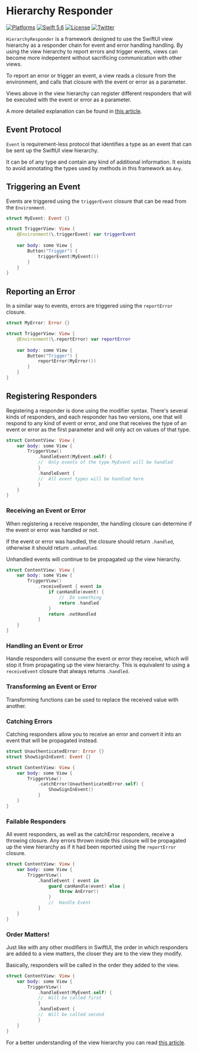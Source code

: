 # Hierarchy Responder

[![Platforms](https://img.shields.io/badge/platforms-iOS%20|%20macOS%20|%20tvOS%20%20|%20watchOS-lightgray.svg)]()
[![Swift 5.6](https://img.shields.io/badge/swift-5.6-orange.svg?style=flat)](https://developer.apple.com/swift)
[![License](https://img.shields.io/badge/license-MIT-lightgrey.svg)](https://opensource.org/licenses/MIT)
[![Twitter](https://img.shields.io/badge/twitter-@emiliopelaez-blue.svg)](http://twitter.com/emiliopelaez)

`HierarchyResponder` is a framework designed to use the SwiftUI view hierarchy as a responder chain for event and error handling handling. By using the view hierarchy to report errors and trigger events, views can become more indepentent without sacrificing communication with other views.

To report an error or trigger an event, a view reads a closure from the environment, and calls that closure with the event or error as a parameter.

Views above in the view hierarchy can register different responders that will be executed with the event or error as a parameter.

A more detailed explanation can be found in [this article](https://betterprogramming.pub/building-a-responder-chain-using-the-swiftui-view-hierarchy-2a08df23689c).

## Event Protocol

`Event` is requirement-less protocol that identifies a type as an event that can be sent up the SwiftUI view hierarchy.

It can be of any type and contain any kind of additional information. It exists to avoid annotating the types used by methods in this framework as `Any`.

## Triggering an Event

Events are triggered using the `triggerEvent` closure that can be read from the `Environment`.

```swift
struct MyEvent: Event {}

struct TriggerView: View {
	@Environment(\.triggerEvent) var triggerEvent
	
	var body: some View {
		Button("Trigger") {
			triggerEvent(MyEvent())
		}
	}
}
```

## Reporting an Error

In a similar way to events, errors are triggered using the `reportError` closure.

```swift
struct MyError: Error {}

struct TriggerView: View {
	@Environment(\.reportError) var reportError
	
	var body: some View {
		Button("Trigger") {
			reportError(MyError())
		}
	}
}
```

## Registering Responders

Registering a responder is done using the modifier syntax. There's several kinds of responders, and each responder has two versions, one that will respond to any kind of event or error, and one that receives the type of an event or error as the first parameter and will only act on values of that type.

```swift
struct ContentView: View {
	var body: some View {
		TriggerView()
			.handleEvent(MyEvent.self) {
			//	Only events of the type MyEvent will be handled
			}
			.handleEvent {
			//	All event types will be handled here
			}
	}
}
```

### Receiving an Event or Error

When registering a receive responder, the handling closure can determine if the event or error was handled or not.

If the event or error was handled, the closure should return `.handled`, otherwise it should return `.unhandled`.

Unhandled events will continue to be propagated up the view hierarchy.

```swift
struct ContentView: View {
	var body: some View {
		TriggerView()
			.receiveEvent { event in
				if canHandle(event) {
					//	Do something
					return .handled
				}
				return .notHandled
			}
	}
}
```

### Handling an Event or Error

Handle responders will consume the event or error they receive, which will stop it from propagating up the view hierarchy. This is equivalent to using a `receiveEvent` closure that always returns `.handled`.


### Transforming an Event or Error

Transforming functions can be used to replace the received value with another.

### Catching Errors

Catching responders allow you to receive an error and convert it into an event that will be propagated instead.

```swift
struct UnauthenticatedError: Error {}
struct ShowSignInEvent: Event {}

struct ContentView: View {
	var body: some View {
		TriggerView()
			.catchError(UnauthenticatedError.self) {
				ShowSignInEvent()
			}
	}
}
```

### Failable Responders

All event responders, as well as the catchError responders, receive a throwing closure. Any errors thrown inside this closure will be propagated up the view hierarchy as if it had been reported using the `reportError` closure.

```swift
struct ContentView: View {
	var body: some View {
		TriggerView()
			.handleEvent { event in
				guard canHandle(event) else {
					throw AnError()
				}
				//	Handle Event
			}
	}
}
```

### Order Matters!

Just like with any other modifiers in SwiftUI, the order in which responders are added to a view matters, the closer they are to the view they modify.

Basically, responders will be called in the order they added to the view.

```swift
struct ContentView: View {
	var body: some View {
		TriggerView()
			.handleEvent(MyEvent.self) {
			//	Will be called first
			}
			.handleEvent {
			//	Will be called second
			}
	}
}
```

For a better understanding of the view hierarchy you can read [this article](https://betterprogramming.pub/building-a-responder-chain-using-the-swiftui-view-hierarchy-2a08df23689c).
